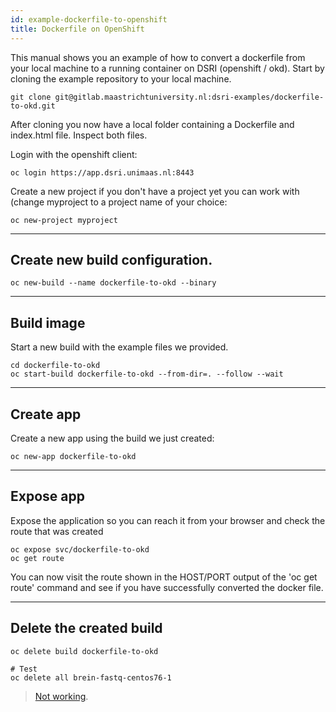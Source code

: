 ```yaml
---
id: example-dockerfile-to-openshift
title: Dockerfile on OpenShift
---
```


This manual shows you an example of how to convert a dockerfile from your local machine to a running container on DSRI (openshift / okd). Start by cloning the example repository to your local machine.

```shell
git clone git@gitlab.maastrichtuniversity.nl:dsri-examples/dockerfile-to-okd.git
```
After cloning you now have a local folder containing a Dockerfile and index.html file. Inspect both files.

Login with the openshift client:
```shell
oc login https://app.dsri.unimaas.nl:8443
```

Create a new project if you don't have a project yet you can work with (change myproject to a project name of your choice:
```shell 
oc new-project myproject
```

---

## Create new build configuration.

```shell
oc new-build --name dockerfile-to-okd --binary
```

---

## Build image

Start a new build with the example files we provided.

```shell
cd dockerfile-to-okd
oc start-build dockerfile-to-okd --from-dir=. --follow --wait
```

---

## Create app

Create a new app using the build we just created:

```shell
oc new-app dockerfile-to-okd
```

---

## Expose app

Expose the application so you can reach it from your browser and check the route that was created

```shell
oc expose svc/dockerfile-to-okd
oc get route
```

You can now visit the route shown in the HOST/PORT output of the 'oc get route' command and see if you have successfully converted the docker file. 

---

## Delete the created build

```shell
oc delete build dockerfile-to-okd

# Test
oc delete all brein-fastq-centos76-1
```

> [Not working](https://docs.openshift.com/enterprise/3.0/cli_reference/basic_cli_operations.html#application-modification-cli-operations).
